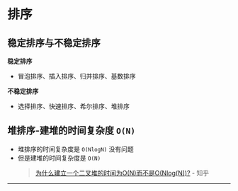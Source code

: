 # 排序

## 稳定排序与不稳定排序
**稳定排序**
- 冒泡排序、插入排序、归并排序、基数排序

**不稳定排序**
- 选择排序、快速排序、希尔排序、堆排序

## 堆排序-建堆的时间复杂度 `O(N)`
- 堆排序的时间复杂度是 `O(NlogN)` 没有问题
- 但是建堆的时间复杂度是 `O(N)`
    > [为什么建立一个二叉堆的时间为O(N)而不是O(Nlog(N))?](https://www.zhihu.com/question/264693363/answer/291397356) - 知乎 

------